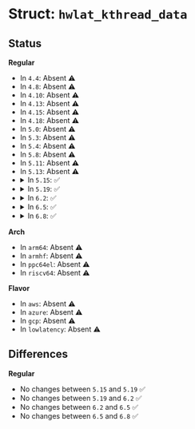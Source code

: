 # Struct: <code>hwlat_kthread_data</code>

## Status
<b>Regular</b>
<ul>
<li>
In <code>4.4</code>: Absent ⚠️
</li>
<li>
In <code>4.8</code>: Absent ⚠️
</li>
<li>
In <code>4.10</code>: Absent ⚠️
</li>
<li>
In <code>4.13</code>: Absent ⚠️
</li>
<li>
In <code>4.15</code>: Absent ⚠️
</li>
<li>
In <code>4.18</code>: Absent ⚠️
</li>
<li>
In <code>5.0</code>: Absent ⚠️
</li>
<li>
In <code>5.3</code>: Absent ⚠️
</li>
<li>
In <code>5.4</code>: Absent ⚠️
</li>
<li>
In <code>5.8</code>: Absent ⚠️
</li>
<li>
In <code>5.11</code>: Absent ⚠️
</li>
<li>
In <code>5.13</code>: Absent ⚠️
</li>
<li>
<details>
<summary>In <code>5.15</code>: ✅</summary>

```c
struct hwlat_kthread_data {
    struct task_struct *kthread;
    u64 nmi_ts_start;
    u64 nmi_total_ts;
    int nmi_count;
    int nmi_cpu;
};
```
</details>
</li>
<li>
<details>
<summary>In <code>5.19</code>: ✅</summary>

```c
struct hwlat_kthread_data {
    struct task_struct *kthread;
    u64 nmi_ts_start;
    u64 nmi_total_ts;
    int nmi_count;
    int nmi_cpu;
};
```
</details>
</li>
<li>
<details>
<summary>In <code>6.2</code>: ✅</summary>

```c
struct hwlat_kthread_data {
    struct task_struct *kthread;
    u64 nmi_ts_start;
    u64 nmi_total_ts;
    int nmi_count;
    int nmi_cpu;
};
```
</details>
</li>
<li>
<details>
<summary>In <code>6.5</code>: ✅</summary>

```c
struct hwlat_kthread_data {
    struct task_struct *kthread;
    u64 nmi_ts_start;
    u64 nmi_total_ts;
    int nmi_count;
    int nmi_cpu;
};
```
</details>
</li>
<li>
<details>
<summary>In <code>6.8</code>: ✅</summary>

```c
struct hwlat_kthread_data {
    struct task_struct *kthread;
    u64 nmi_ts_start;
    u64 nmi_total_ts;
    int nmi_count;
    int nmi_cpu;
};
```
</details>
</li>
</ul>
<b>Arch</b>
<ul>
<li>
In <code>arm64</code>: Absent ⚠️
</li>
<li>
In <code>armhf</code>: Absent ⚠️
</li>
<li>
In <code>ppc64el</code>: Absent ⚠️
</li>
<li>
In <code>riscv64</code>: Absent ⚠️
</li>
</ul>
<b>Flavor</b>
<ul>
<li>
In <code>aws</code>: Absent ⚠️
</li>
<li>
In <code>azure</code>: Absent ⚠️
</li>
<li>
In <code>gcp</code>: Absent ⚠️
</li>
<li>
In <code>lowlatency</code>: Absent ⚠️
</li>
</ul>

## Differences
<b>Regular</b>
<ul>
<li>
No changes between <code>5.15</code> and <code>5.19</code> ✅
</li>
<li>
No changes between <code>5.19</code> and <code>6.2</code> ✅
</li>
<li>
No changes between <code>6.2</code> and <code>6.5</code> ✅
</li>
<li>
No changes between <code>6.5</code> and <code>6.8</code> ✅
</li>
</ul>
